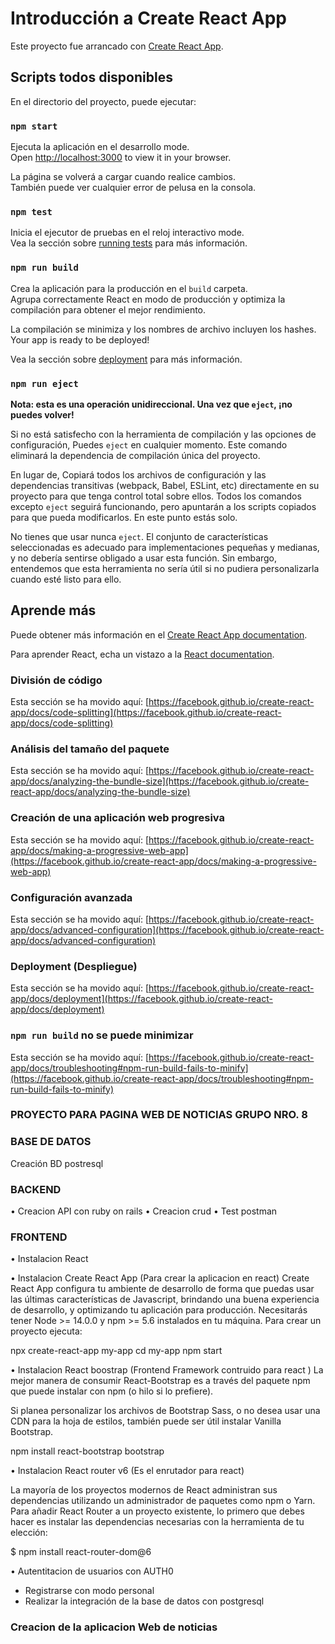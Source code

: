 # Introducción a Create React App

Este proyecto fue arrancado con [Create React App](https://github.com/facebook/create-react-app).

## Scripts todos disponibles

En el directorio del proyecto, puede ejecutar:

### `npm start`

Ejecuta la aplicación en el desarrollo mode.\
Open [http://localhost:3000](http://localhost:3000) to view it in your browser.

La página se volverá a cargar cuando realice cambios.\
También puede ver cualquier error de pelusa en la consola.

### `npm test`

Inicia el ejecutor de pruebas en el reloj interactivo mode.\
Vea la sección sobre [running tests](https://facebook.github.io/create-react-app/docs/running-tests) para más información.

### `npm run build`

Crea la aplicación para la producción en el `build` carpeta.\
Agrupa correctamente React en modo de producción y optimiza la compilación para obtener el mejor rendimiento.

La compilación se minimiza y los nombres de archivo incluyen los hashes.\
Your app is ready to be deployed!

Vea la sección sobre [deployment](https://facebook.github.io/create-react-app/docs/deployment) para más información.

### `npm run eject`

**Nota: esta es una operación unidireccional. Una vez que `eject`, ¡no puedes volver!**

Si no está satisfecho con la herramienta de compilación y las opciones de configuración, Puedes `eject` en cualquier momento. Este comando eliminará la dependencia de compilación única del proyecto.

En lugar de, Copiará todos los archivos de configuración y las dependencias transitivas (webpack, Babel, ESLint, etc) directamente en su proyecto para que tenga control total sobre ellos. Todos los comandos excepto `eject` seguirá funcionando, pero apuntarán a los scripts copiados para que pueda modificarlos. En este punto estás solo.

No tienes que usar nunca `eject`. El conjunto de características seleccionadas es adecuado para implementaciones pequeñas y medianas, y no debería sentirse obligado a usar esta función. Sin embargo, entendemos que esta herramienta no sería útil si no pudiera personalizarla cuando esté listo para ello.

## Aprende más

Puede obtener más información en el [Create React App documentation](https://facebook.github.io/create-react-app/docs/getting-started).

Para aprender React, echa un vistazo a la [React documentation](https://reactjs.org/).

### División de código

Esta sección se ha movido aquí: [https://facebook.github.io/create-react-app/docs/code-splitting](https://facebook.github.io/create-react-app/docs/code-splitting)

### Análisis del tamaño del paquete

Esta sección se ha movido aquí: [https://facebook.github.io/create-react-app/docs/analyzing-the-bundle-size](https://facebook.github.io/create-react-app/docs/analyzing-the-bundle-size)

### Creación de una aplicación web progresiva

Esta sección se ha movido aquí: [https://facebook.github.io/create-react-app/docs/making-a-progressive-web-app](https://facebook.github.io/create-react-app/docs/making-a-progressive-web-app)

### Configuración avanzada

Esta sección se ha movido aquí: [https://facebook.github.io/create-react-app/docs/advanced-configuration](https://facebook.github.io/create-react-app/docs/advanced-configuration)

### Deployment (Despliegue)

Esta sección se ha movido aquí: [https://facebook.github.io/create-react-app/docs/deployment](https://facebook.github.io/create-react-app/docs/deployment)

### `npm run build` no se puede minimizar

Esta sección se ha movido aquí: [https://facebook.github.io/create-react-app/docs/troubleshooting#npm-run-build-fails-to-minify](https://facebook.github.io/create-react-app/docs/troubleshooting#npm-run-build-fails-to-minify)



### PROYECTO PARA PAGINA WEB DE NOTICIAS GRUPO NRO. 8
### BASE DE DATOS
Creación BD postresql
### BACKEND
•	Creacion API con ruby on rails
•	Creacion crud
•	Test postman
### FRONTEND
•	Instalacion React

•	Instalacion Create React App (Para crear la aplicacion en react)
Create React App configura tu ambiente de desarrollo de forma que puedas usar las últimas características de Javascript, brindando una buena experiencia de desarrollo, y optimizando tu aplicación para producción. Necesitarás tener Node >= 14.0.0 y npm >= 5.6 instalados en tu máquina. Para crear un proyecto ejecuta:

npx create-react-app my-app
cd my-app
npm start

•	Instalacion React boostrap (Frontend Framework contruido para react )
La mejor manera de consumir React-Bootstrap es a través del paquete npm que puede instalar con npm (o hilo si lo prefiere).

Si planea personalizar los archivos de Bootstrap Sass, o no desea usar una CDN para la hoja de estilos, también puede ser útil instalar Vanilla Bootstrap.

npm install react-bootstrap bootstrap

•	Instalacion React router v6 (Es el enrutador para react)

La mayoría de los proyectos modernos de React administran sus dependencias utilizando un administrador de paquetes como npm o Yarn. Para añadir React Router a un proyecto existente, lo primero que debes hacer es instalar las dependencias necesarias con la herramienta de tu elección:

$ npm install react-router-dom@6

•	Autentitacion de usuarios con AUTH0
-	Registrarse con modo personal
-	Realizar la integración de la base de datos con postgresql

### Creacion de la aplicacion Web de noticias

